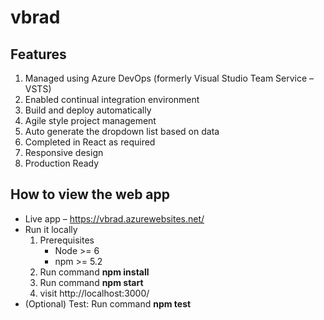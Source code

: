 # vbrad
## Features
1. Managed using Azure DevOps (formerly Visual Studio Team Service – VSTS)
2. Enabled continual integration environment
3. Build and deploy automatically
4. Agile style project management
5. Auto generate the dropdown list based on data
6. Completed in React as required
7. Responsive design
8. Production Ready
## How to view the web app
- Live app – https://vbrad.azurewebsites.net/
- Run it locally
  1. Prerequisites
     - Node >= 6
     - npm >= 5.2
  2. Run command **npm install**
  3. Run command **npm start**
  4. visit http://localhost:3000/
- (Optional) Test: Run command **npm test**
